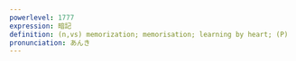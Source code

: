 ```yaml
---
powerlevel: 1777
expression: 暗記
definition: (n,vs) memorization; memorisation; learning by heart; (P)
pronunciation: あんき
---
```

